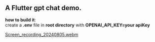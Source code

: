 
## A Flutter gpt chat demo.

**how to build it**:  
create a **.env** file in **root directory** with **OPENAI_API_KEY=your apiKey**




[Screen_recording_20240805.webm](https://github.com/user-attachments/assets/0cde77c9-820c-4132-a9f1-2df751a0516a)
